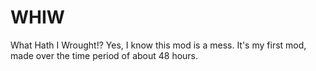 # WHIW
 What Hath I Wrought!?
Yes, I know this mod is a mess. It's my first mod, made over the time period of about 48 hours. 
